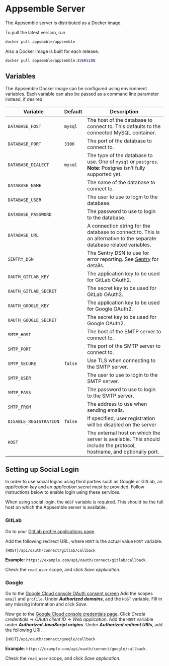 # Appsemble Server

The Appsemble server is distributed as a Docker image.

To pull the latest version, run

```sh
docker pull appsemble/appsemble
```

Also a Docker image is built for each release.

```sh
docker pull appsemble/appsemble:$VERSION
```

## Variables

The Appsemble Docker image can be configured using environment variables. Each variable can also be
passed as a command line parameter instead, if desired.

| Variable               | Default | Description                                                                                                               |
| ---------------------- | ------- | ------------------------------------------------------------------------------------------------------------------------- |
| `DATABASE_HOST`        | `mysql` | The host of the database to connect to. This defaults to the connected MySQL container.                                   |
| `DATABASE_PORT`        | `3306`  | The port of the database to connect to.                                                                                   |
| `DATABASE_DIALECT`     | `mysql` | The type of the database to use. One of `mysql` or `postgres`. **Note**: Postgres isn’t fully supported yet. <!-- XXX --> |
| `DATABASE_NAME`        |         | The name of the database to connect to.                                                                                   |
| `DATABASE_USER`        |         | The user to use to login to the database.                                                                                 |
| `DATABASE_PASSWORD`    |         | The password to use to login to the database.                                                                             |
| `DATABASE_URL`         |         | A connection string for the database to connect to. This is an alternative to the separate database related variables.    |
| `SENTRY_DSN`           |         | The Sentry DSN to use for error reporting. See [Sentry](https://sentry.io) for details.                                   |
| `OAUTH_GITLAB_KEY`     |         | The application key to be used for GitLab OAuth2.                                                                         |
| `OAUTH_GITLAB_SECRET`  |         | The secret key to be used for GitLab OAuth2.                                                                              |
| `OAUTH_GOOGLE_KEY`     |         | The application key to be used for Google OAuth2.                                                                         |
| `OAUTH_GOOGLE_SECRET`  |         | The secret key to be used for Google OAuth2.                                                                              |
| `SMTP_HOST`            |         | The host of the SMTP server to connect to.                                                                                |
| `SMTP_PORT`            |         | The port of the SMTP server to connect to.                                                                                |
| `SMTP_SECURE`          | `false` | Use TLS when connecting to the SMTP server.                                                                               |
| `SMTP_USER`            |         | The user to use to login to the SMTP server.                                                                              |
| `SMTP_PASS`            |         | The password to use to login to the SMTP server.                                                                          |
| `SMTP_FROM`            |         | The address to use when sending emails.                                                                                   |
| `DISABLE_REGISTRATION` | `false` | If specified, user registration will be disabled on the server                                                            |
| `HOST`                 |         | The external host on which the server is available. This should include the protocol, hostname, and optionally port.      |

## Setting up Social Login

In order to use social logins using third parties such as Google or GitLab, an _application key_ and
an _application secret_ must be provided. Follow instructions below to enable login using these
services.

When using social login, the `HOST` variable is required. This should be the full host on which the
Appsemble server is available.

### GitLab

Go to your [GitLab profile applications page](https://gitlab.com/profile/applications).

Add the following redirect URL, where `HOST` is the actual value `HOST` variable.

```
{HOST}/api/oauth/connect/gitlab/callback
```

**Example**: `https://example.com/api/oauth/connect/gitlab/callback`.

Check the `read_user` scope, and click _Save application_.

### Google

Go to the
[Google Cloud console OAuth consent screen](https://console.cloud.google.com/apis/credentials/consent)
Add the scopes `email` and `profile`. Under _**Authorized domains**_, add the `HOST` variable. Fill
in any missing information and click _Save_.

Now go to the
[Google Cloud console credentials page](https://console.cloud.google.com/apis/credentials). Click
_Create credentials_ → _OAuth client ID_ → _Web application_. Add the `HOST` variable under
_**Authorized JavaScript origins**_. Under _**Authorized redirect URIs**_, add the following URI.

```
{HOST}/api/oauth/connect/google/callback
```

**Example**: `https://example.com/api/oauth/connect/google/callback`.

Check the `read_user` scope, and click _Save application_.
